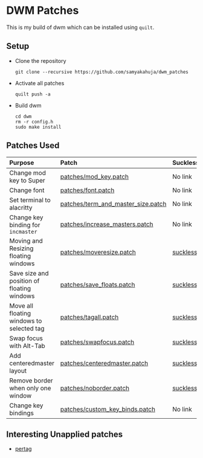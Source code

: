 # DWM Patches

This is my build of dwm which can be installed using `quilt`.

## Setup

- Clone the repository

    ```
    git clone --recursive https://github.com/samyakahuja/dwm_patches
    ```

- Activate all patches

    ```
    quilt push -a
    ```

- Build dwm

    ```
    cd dwm
    rm -r config.h
    sudo make install
    ```

## Patches Used

| Purpose                                    | Patch                                                                    | Suckless link                                                            |
| :----------------------------------------- | :----------------------------------------------------------------------- | :----------------------------------------------------------------------- |
| Change mod key to Super                    | [patches/mod_key.patch](patches/mod_key.patch)                           | No link                                                                  |
| Change font                                | [patches/font.patch](patches/font.patch)                                 | No link                                                                  |
| Set terminal to alacritty                  | [patches/term_and_master_size.patch](patches/term_and_master_size.patch) | No link                                                                  |
| Change key binding for `incmaster`         | [patches/increase_masters.patch](patches/increase_masters.patch)         | No link                                                                  |
| Moving and Resizing floating windows       | [patches/moveresize.patch](patches/moveresize.patch)                     | [suckless/moveresize](https://dwm.suckless.org/patches/moveresize/)      |
| Save size and position of floating windows | [patches/save_floats.patch](patches/save_floats.patch)                   | [suckless/save_floats](http://dwm.suckless.org/patches/save_floats)      |
| Move all floating windows to selected tag  | [patches/tagall.patch](patches/tagall.patch)                             | [suckless/tagall](https://dwm.suckless.org/patches/tagall)               |
| Swap focus with Alt-Tab                    | [patches/swapfocus.patch](patches/swapfocus.patch)                       | [suckless/swapfocus](https://dwm.suckless.org/patches/swapfocus)         |
| Add centeredmaster layout                  | [patches/centeredmaster.patch](patches/centeredmaster.patch)             | [suckless/centredmaster](https://dwm.suckless.org/patches/centredmaster) |
| Remove border when only one window         | [patches/noborder.patch](patches/noborder.patch)                         | [suckless/noborder](https://dwm.suckless.org/patches/noborder)           |
| Change key bindings                        | [patches/custom_key_binds.patch](patches/custom_key_binds.patch)         | No link                                                                  |

## Interesting Unapplied patches

- [pertag](https://dwm.suckless.org/patches/pertag)
